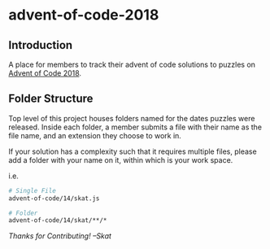 # advent-of-code-2018

## Introduction

A place for members to track their advent of code solutions to puzzles on [Advent of Code 2018](http://https://adventofcode.com/2018).

## Folder Structure

Top level of this project houses folders named for the dates puzzles were released. Inside each folder, a member submits a file with their name as the file name, and an extension they choose to work in.

If your solution has a complexity such that it requires multiple files, please add a folder with your name on it, within which is your work space.

i.e.

```sh
# Single File
advent-of-code/14/skat.js

# Folder
advent-of-code/14/skat/**/*
```

_Thanks for Contributing! –Skat_
